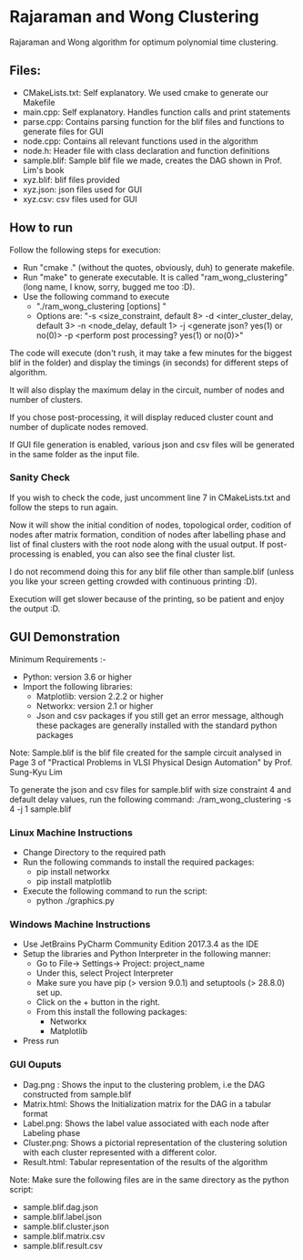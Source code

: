 # Rajaraman and Wong Clustering

Rajaraman and Wong algorithm for optimum polynomial time clustering.

## Files:

* CMakeLists.txt: Self explanatory. We used cmake to generate our Makefile
* main.cpp:       Self explanatory. Handles function calls and print statements
* parse.cpp:      Contains parsing function for the blif files and functions to generate files for GUI
* node.cpp:       Contains all relevant functions used in the algorithm
* node.h:         Header file with class declaration and function definitions
* sample.blif:    Sample blif file we made, creates the DAG shown in Prof. Lim's book
* xyz.blif:       blif files provided
* xyz.json:       json files used for GUI
* xyz.csv:        csv files used for GUI

## How to run

Follow the following steps for execution:

* Run "cmake ." (without the quotes, obviously, duh) to generate makefile.
* Run "make" to generate executable. It is called "ram_wong_clustering" (long name, I know, sorry, bugged me too :D).
* Use the following command to execute
   * "./ram_wong_clustering [options] <blif file>"
   * Options are: "-s <size_constraint, default 8> -d <inter_cluster_delay, default 3> -n <node_delay, default 1> -j <generate json? yes(1) or no(0)> -p <perform post processing? yes(1) or no(0)>"


The code will execute (don't rush, it may take a few minutes for the biggest blif in the folder) and display the timings (in seconds) for different steps of algorithm.  
   
It will also display the maximum delay in the circuit, number of nodes and number of clusters.   
   
If you chose post-processing, it will display reduced cluster count and number of duplicate nodes removed.
   
If GUI file generation is enabled, various json and csv files will be generated in the same folder as the input file.

### Sanity Check

If you wish to check the code, just uncomment line 7 in CMakeLists.txt and follow the steps to run again.  
  
Now it will show the initial condition of nodes, topological order, codition of nodes after matrix formation, condition of nodes after labelling phase and list of final clusters with the root node along with the usual output. If post-processing is enabled, you can also see the final cluster list.   
   
I do not recommend doing this for any blif file other than sample.blif (unless you like your screen getting crowded with continuous printing :D).  
   
Execution will get slower because of the printing, so be patient and enjoy the output :D.  

## GUI Demonstration

Minimum Requirements :-
* Python: version 3.6 or higher
* Import the following libraries:
   * Matplotlib: version 2.2.2 or higher
   * Networkx: version 2.1 or higher
   * Json and csv packages if you still get an error message, although these packages are generally installed with the standard python packages   

Note: Sample.blif is the blif file created for the sample circuit analysed in Page 3 of "Practical Problems in VLSI Physical Design Automation" by Prof. Sung-Kyu Lim

To generate the json and csv files for sample.blif with size constraint 4 and default delay values, run the following command:
	./ram_wong_clustering -s 4 -j 1 sample.blif

### Linux Machine Instructions

* Change Directory to the required path
* Run the following commands to install the required packages:
   * pip install networkx
   * pip install matplotlib
* Execute the following command to run the script:
   * python ./graphics.py
	
### Windows Machine Instructions

* Use JetBrains PyCharm Community Edition 2017.3.4 as the IDE
* Setup the libraries and Python Interpreter in the following manner:
   * Go to File-> Settings-> Project: project_name
   * Under this, select Project Interpreter	
   * Make sure you have pip (> version 9.0.1) and setuptools (> 28.8.0) set up.
   * Click on the + button in the right. 
   * From this install the following packages:
      * Networkx
      * Matplotlib
* Press run

### GUI Ouputs 
* Dag.png : Shows the input to the clustering problem, i.e the DAG constructed from sample.blif
* Matrix.html: Shows the Initialization matrix for the DAG in a tabular format
* Label.png: Shows the label value associated with each node after Labeling phase
* Cluster.png: Shows a pictorial representation of the clustering solution with each cluster represented with a different color.
* Result.html: Tabular representation of the results of the algorithm
	
Note: Make sure the following files are in the same directory as the python script:
* sample.blif.dag.json
* sample.blif.label.json
* sample.blif.cluster.json
* sample.blif.matrix.csv
* sample.blif.result.csv
